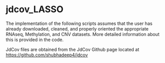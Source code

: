 # jdcov_LASSO
The implementation of the following scripts assumes that the user has already downloaded, cleaned, and properly oriented the appropriate RNAseq, Methylation, and CNV datasets.  More detailed information about this is provided in the code.

JdCov files are obtained from the JdCov Github page located at https://github.com/shubhadeep4/jdcov
